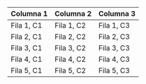 | Columna 1 | Columna 2 | Columna 3 |
|-----------|-----------|-----------|
| Fila 1, C1 | Fila 1, C2 | Fila 1, C3 |
| Fila 2, C1 | Fila 2, C2 | Fila 2, C3 |
| Fila 3, C1 | Fila 3, C2 | Fila 3, C3 |
| Fila 4, C1 | Fila 4, C2 | Fila 4, C3 |
| Fila 5, C1 | Fila 5, C2 | Fila 5, C3 |